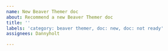 ```yaml
---
name: New Beaver Themer doc
about: Recommend a new Beaver Themer doc
title: ''
labels: 'category: beaver themer, doc: new, doc: not ready'
assignees: Dannyholt

---
```



